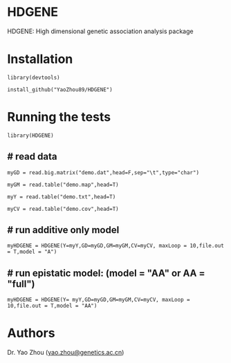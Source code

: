 # HDGENE
HDGENE: High dimensional genetic association analysis package

# Installation
    library(devtools)

    install_github("YaoZhou89/HDGENE")

# Running the tests
    library(HDGENE)
## # read data

    myGD = read.big.matrix("demo.dat",head=F,sep="\t",type="char")

    myGM = read.table("demo.map",head=T)

    myY = read.table("demo.txt",head=T)

    myCV = read.table("demo.cov",head=T)

## # run additive only model

    myHDGENE = HDGENE(Y=myY,GD=myGD,GM=myGM,CV=myCV, maxLoop = 10,file.out = T,model = "A")

## # run epistatic model: (model = "AA" or AA = "full")

    myHDGENE = HDGENE(Y= myY,GD=myGD,GM=myGM,CV=myCV, maxLoop = 10,file.out = T,model = "AA")
    
# Authors
Dr. Yao Zhou (yao.zhou@genetics.ac.cn)
